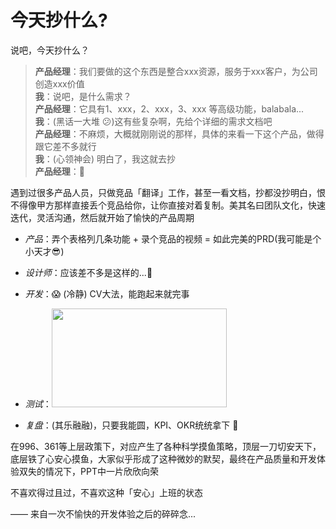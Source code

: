 # 今天抄什么?

说吧，今天抄什么？
<!--more-->

> **产品经理**：我们要做的这个东西是整合xxx资源，服务于xxx客户，为公司创造xxx价值  
> **我**：说吧，是什么需求？  
> **产品经理**：它具有1、xxx，2、xxx，3、xxx 等高级功能，balabala...  
> **我**：(黑话一大堆 :confused:)这有些复杂啊，先给个详细的需求文档吧  
> **产品经理**：不麻烦，大概就刚刚说的那样，具体的来看一下这个产品，做得跟它差不多就行  
> **我**：(心领神会) 明白了，我这就去抄  
> **产品经理**：:handshake:

遇到过很多产品人员，只做竞品「翻译」工作，甚至一看文档，抄都没抄明白，恨不得像甲方那样直接丢个竞品给你，让你直接对着复制。美其名曰团队文化，快速迭代，灵活沟通，然后就开始了愉快的产品周期

* *产品*：弄个表格列几条功能 + 录个竞品的视频 = 如此完美的PRD(我可能是个小天才:sunglasses:)

* *设计师*：应该差不多是这样的...:thinking:

* *开发*：:scream: (冷静) CV大法，能跑起来就完事

* *测试*：<img width=280 height=158 src="https://jiangbao-1258001083.cos.ap-shanghai.myqcloud.com/20200101202935" />

* *复盘*：(其乐融融)，只要我能圆，KPI、OKR统统拿下 :clap:

在996、361等上层政策下，对应产生了各种科学摸鱼策略，顶层一刀切安天下，底层铁了心安心摸鱼，大家似乎形成了这种微妙的默契，最终在产品质量和开发体验双失的情况下，PPT中一片欣欣向荣

不喜欢得过且过，不喜欢这种「安心」上班的状态

—— 来自一次不愉快的开发体验之后的碎碎念...
